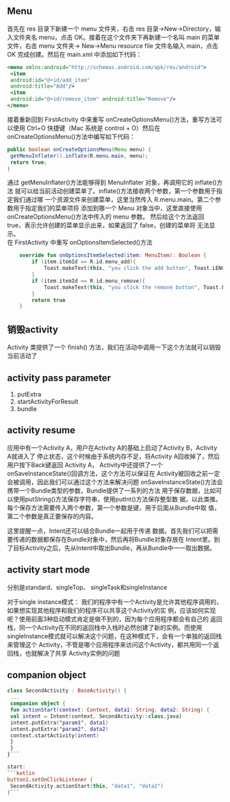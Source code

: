 ## Menu
首先在 res 目录下新建一个 menu 文件夹，右击 res 目录→New→Directory，输入文件夹名
menu，点击 OK。接着在这个文件夹下再新建一个名叫 main 的菜单文件，右击 menu 文件夹→
New→Menu resource file
文件名输入 main，点击 OK 完成创建。然后在 main.xml 中添加如下代码：

```xml
<menu xmlns:android="http://schemas.android.com/apk/res/android"> 
 <item 
 android:id="@+id/add_item" 
 android:title="Add"/> 
 <item 
 android:id="@+id/remove_item" android:title="Remove"/> 
</menu>
```
接着重新回到 FirstActivity 中来重写 onCreateOptionsMenu()方法，重写方法可以使用 Ctrl+O 快捷键（Mac 系统是 control + O）然后在 onCreateOptionsMenu()方法中编写如下代码：
```java
public boolean onCreateOptionsMenu(Menu menu) { 
 getMenuInflater().inflate(R.menu.main, menu); 
 return true; 
}  
``` 
通过 getMenuInflater()方法能够得到 MenuInflater 对象，再调用它的 inflate()方法
就可以给当前活动创建菜单了。inflate()方法接收两个参数，第一个参数用于指定我们通过哪
一个资源文件来创建菜单，这里当然传入 R.menu.main。第二个参数用于指定我们的菜单项将
添加到哪一个 Menu 对象当中，这里直接使用 onCreateOptionsMenu()方法中传入的 menu 参数。
然后给这个方法返回 true，表示允许创建的菜单显示出来，如果返回了 false，创建的菜单将
无法显示。  
在 FirstActivity 中重写 onOptionsItemSelected()方法
```Kotlin
    override fun onOptionsItemSelected(item: MenuItem): Boolean {
        if (item.itemId == R.id.menu_add){
            Toast.makeText(this, "you click the add button", Toast.LENGTH_SHORT).show()
        }
        if (item.itemId == R.id.menu_remove){
            Toast.makeText(this, "you click the remove button", Toast.LENGTH_SHORT).show()
        }
        return true
    }
```

## 销毁activity
Activity 类提供了一个 finish()
方法，我们在活动中调用一下这个方法就可以销毁当前活动了

## activity pass parameter

1. putExtra
2. startActivityForResult
3. bundle


## activity resume
应用中有一个Activity A，用户在Activity A的基础上启动了Activity B，Activity A就进入了
停止状态，这个时候由于系统内存不足，将Activity A回收掉了，然后用户按下Back键返回
Activity A，
Activity中还提供了一个onSaveInstanceState()回调方法，这个方法可以保证在
Activity被回收之前一定会被调用，因此我们可以通过这个方法来解决问题
onSaveInstanceState()方法会携带一个Bundle类型的参数，Bundle提供了一系列的方法
用于保存数据，比如可以使用putString()方法保存字符串，使用putInt()方法保存整型数
据，以此类推。每个保存方法需要传入两个参数，第一个参数是键，用于后面从Bundle中取
值，第二个参数是真正要保存的内容。

这里提醒一点，Intent还可以结合Bundle一起用于传递
数据。首先我们可以把需要传递的数据都保存在Bundle对象中，然后再将Bundle对象存放在
Intent里。到了目标Activity之后，先从Intent中取出Bundle，再从Bundle中一一取出数据。

## activity start mode

分别是standard、singleTop、
singleTask和singleInstance



对于single instance模式：
我们的程序中有一个Activity是允许其他程序调用的，如果想实现其他程序和我们的程序可以共享这个Activity的实
例，应该如何实现呢？使用前面3种启动模式肯定是做不到的，因为每个应用程序都会有自己的
返回栈，同一个Activity在不同的返回栈中入栈时必然创建了新的实例。而使用
singleInstance模式就可以解决这个问题，在这种模式下，会有一个单独的返回栈来管理这个
Activity，不管是哪个应用程序来访问这个Activity，都共用同一个返回栈，也就解决了共享
Activity实例的问题

## companion object
```kotlin
class SecondActivity : BaseActivity() {
 ...
 companion object {
 fun actionStart(context: Context, data1: String, data2: String) {
 val intent = Intent(context, SecondActivity::class.java)
 intent.putExtra("param1", data1)
 intent.putExtra("param2", data2)
 context.startActivity(intent)
 }
 }
}```

start:  
```kotlin
button1.setOnClickListener {
 SecondActivity.actionStart(this, "data1", "data2")
}```